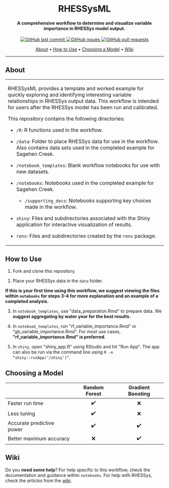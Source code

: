 
<h1 align="center"> RHESSysML </h1>

<h4 align="center"> A comprehensive workflow to determine and visualize variable importance in RHESSys model output. </h4>

<p align="center">
    <a href="https://github.com/RHESSysML/RHESSysML/commits/main">
    <img src="https://img.shields.io/github/last-commit/RHESSysML/RHESSysML.svg?style=flat-square&logo=github&logoColor=white"
         alt="GitHub last commit">
    <a href="https://github.com/RHESSysML/RHESSysML/issues">
    <img src="https://img.shields.io/github/issues-raw/RHESSysML/RHESSysML.svg?style=flat-square&logo=github&logoColor=white"
         alt="GitHub issues">
    <a href="https://github.com/RHESSysML/RHESSysML/pulls">
    <img src="https://img.shields.io/github/issues-pr-raw/RHESSysML/RHESSysML.svg?style=flat-square&logo=github&logoColor=white"
         alt="GitHub pull requests">
</p>
      
<p align="center">
  <a href="#about">About</a> •
  <a href="#how-to-use">How to Use</a> •
  <a href="#choosing-a-model">Choosing a Model</a> •
  <a href="#wiki">Wiki</a> 
</p>

---

## About

<table>
<tr>
<td>
      
RHESSysML provides a template and worked example for quickly exploring and identifying interesting variable relationships in RHESSys output data. This workflow is intended for users after the RHESSys model has been run and calibrated. 

This repository contains the following directories:    
    
- `/R`: R functions used in the workflow.

- `/data`: Folder to place RHESSys data for use in the workflow. Also contains data sets used in the completed example for Sagehen Creek.

- `/notebook_templates`: Blank workflow notebooks for use with new datasets.

- `/notebooks`: Notebooks used in the completed example for Sagehen Creek.

  - `/supporting_docs`: Notebooks supporting key choices made in the workflow. 

- `shiny`: Files and subdirectories associated with the Shiny application for interactive visualization of results.

- `renv`: Files and subdirectories created by the `renv` package.

</td>
</tr>
</table>


## How to Use

1. Fork and clone this repository.     
        
2. Place your RHESSys data in the `data` folder.
        
**If this is your first time using this workflow, we suggest viewing the files within `notebooks` for steps 3-4 for more explanation and an example of a completed analysis.**   
        
3. In `notebook_templates`, use "data_preparation.Rmd" to prepare data. We **suggest aggregating by water year for the best results.** 
        
4. In `notebook_templates`, run "rf_variable_importance.Rmd" or "gb_variable_importance.Rmd". For most use cases, **"rf_variable_importance.Rmd" is preferred**.
        
5. In `shiny`, open "shiny_app.R" using RStudio and hit "Run App". The app can also be run via the command line using `R -e “shiny::runApp(‘/shiny’)”`.
        

## Choosing a Model

|                            | Random Forest      | Gradient Boosting |
| -------------------------- | :----------------: | :-------------: |
| Faster run time            |         ✔️         |        ❌        |
| Less tuning                |         ✔️         |        ❌        |
| Accurate predictive power  |         ✔️         |        ✔️        |
| Better maximum accuracy    |         ❌️         |        ✔️        |


## Wiki

Do you **need some help**? For help specific to this workflow, check the documentation and guidance within `notebooks`. For help with RHESSys, check the _articles_ from the [wiki](https://github.com/RHESSys/RHESSys/wiki/).
